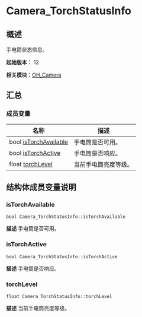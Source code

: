 # Camera_TorchStatusInfo


## 概述

手电筒状态信息。

**起始版本：** 12

**相关模块：**[OH_Camera](_o_h___camera.md)


## 汇总


### 成员变量

| 名称 | 描述 |
| -------- | -------- |
| bool [isTorchAvailable](#istorchavailable) | 手电筒是否可用。 |
| bool [isTorchActive](#istorchactive) | 手电筒是否响应。 |
| float [torchLevel](#torchlevel) | 当前手电筒亮度等级。 |


## 结构体成员变量说明


### isTorchAvailable

```
bool Camera_TorchStatusInfo::isTorchAvailable
```
**描述**
手电筒是否可用。


### isTorchActive

```
bool Camera_TorchStatusInfo::isTorchActive
```
**描述**
手电筒是否响应。

### torchLevel

```
float Camera_TorchStatusInfo::torchLevel
```

**描述**
当前手电筒亮度等级。
